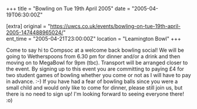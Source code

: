 +++
title = "Bowling on Tue 19th April 2005"
date = "2005-04-19T06:30:00Z"

[extra]
original = "https://uwcs.co.uk/events/bowling-on-tue-19th-april-2005-1474488965024/"    
ent_time = "2005-04-21T23:00:00Z"
location = "Leamington Bowl"
+++

Come to say hi to Compsoc at a welcome back bowling social\! We will be going to Wetherspoons from 6.30 pm for dinner and/or a drink and then moving on to MegaBowl for 9pm (tbc). Transport will be arranged closer to the event. By signing up to this event you are committing to paying £4 for two student games of bowling whether you come or not as I will have to pay in advance. :-) If you have had a fear of bowling balls since you were a small child and would only like to come for dinner, please still join us, but there is no need to sign up\! I'm looking forward to seeing everyone there\! :o)

